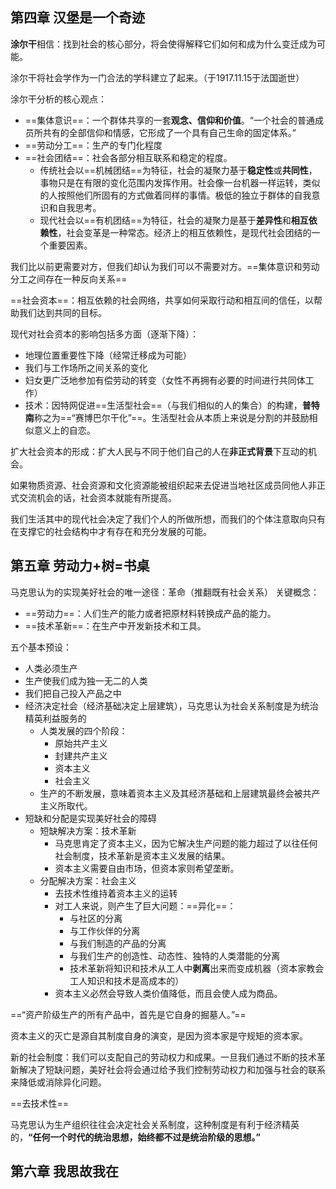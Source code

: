 ## 第四章 汉堡是一个奇迹

**涂尔干**相信：找到社会的核心部分，将会使得解释它们如何和成为什么变迁成为可能。

涂尔干将社会学作为一门合法的学科建立了起来。（于1917.11.15于法国逝世）

涂尔干分析的核心观点：
- ==集体意识==：一个群体共享的一套**观念、信仰和价值**。“一个社会的普通成员所共有的全部信仰和情感，它形成了一个具有自己生命的固定体系。”
- ==劳动分工==：生产的专门化程度
- ==社会团结==：社会各部分相互联系和稳定的程度。
  - 传统社会以==机械团结==为特征，社会的凝聚力基于**稳定性**或**共同性**，事物只是在有限的变化范围内发挥作用。社会像一台机器一样运转，类似的人按照他们所固有的方式做着同样的事情。极低的独立于群体的自我意识和自我思考。
  - 现代社会以==有机团结==为特征，社会的凝聚力是基于**差异性**和**相互依赖性**，社会变革是一种常态。经济上的相互依赖性，是现代社会团结的一个重要因素。

我们比以前更需要对方，但我们却认为我们可以不需要对方。==集体意识和劳动分工之间存在一种反向关系==

==社会资本==：相互依赖的社会网络，共享如何采取行动和相互间的信任，以帮助我们达到共同的目标。

现代对社会资本的影响包括多方面（逐渐下降）：
- 地理位置重要性下降（经常迁移成为可能）
- 我们与工作场所之间关系的变化
- 妇女更广泛地参加有偿劳动的转变（女性不再拥有必要的时间进行共同体工作）
- 技术：因特网促进==生活型社会==（与我们相似的人的集合）的构建，**普特南**称之为==“赛博巴尔干化”==。生活型社会从本质上来说是分割的并鼓励相似意义上的自恋。

扩大社会资本的形成：扩大人民与不同于他们自己的人在**非正式背景**下互动的机会。

如果物质资源、社会资源和文化资源能被组织起来去促进当地社区成员同他人非正式交流机会的话，社会资本就能有所提高。

我们生活其中的现代社会决定了我们个人的所做所想，而我们的个体注意取向只有在支撑它的社会结构中才有存在和充分发展的可能。

## 第五章 劳动力+树=书桌
马克思认为的实现美好社会的唯一途径：革命（推翻既有社会关系）
关键概念：
- ==劳动力==：人们生产的能力或者把原材料转换成产品的能力。
- ==技术革新==：在生产中开发新技术和工具。

五个基本预设：
- 人类必须生产
- 生产使我们成为独一无二的人类
- 我们把自己投入产品之中
- 经济决定社会（经济基础决定上层建筑），马克思认为社会关系制度是为统治精英利益服务的
  - 人类发展的四个阶段：
    - 原始共产主义
    - 封建共产主义
    - 资本主义
    - 社会主义
  - 生产的不断发展，意味着资本主义及其经济基础和上层建筑最终会被共产主义所取代。
- 短缺和分配是实现美好社会的障碍
  - 短缺解决方案：技术革新
    - 马克思肯定了资本主义，因为它解决生产问题的能力超过了以往任何社会制度，技术革新是资本主义发展的结果。
    - 资本主义需要自由市场，但资本家则希望垄断。
  - 分配解决方案：社会主义
    - 去技术性维持着资本主义的运转
    - 对工人来说，则产生了巨大问题：==异化==：
      - 与社区的分离
      - 与工作伙伴的分离
      - 与我们制造的产品的分离
      - 与我们生产的创造性、动态性、独特的人类潜能的分离
      - 技术革新将知识和技术从工人中**剥离**出来而变成机器（资本家教会工人知识和技术是高成本的）
    - 资本主义必然会导致人类价值降低，而且会使人成为商品。

==“资产阶级生产的所有产品中，首先是它自身的掘墓人。”==

资本主义的灭亡是源自其制度自身的演变，是因为资本家是守规矩的资本家。

新的社会制度：我们可以支配自己的劳动权力和成果。一旦我们通过不断的技术革新解决了短缺问题，美好社会将会通过给予我们控制劳动权力和加强与社会的联系来降低或消除异化问题。

==去技术性==

马克思认为生产组织往往会决定社会关系制度，这种制度是有利于经济精英的，**“任何一个时代的统治思想，始终都不过是统治阶级的思想。”**

## 第六章 我思故我在
